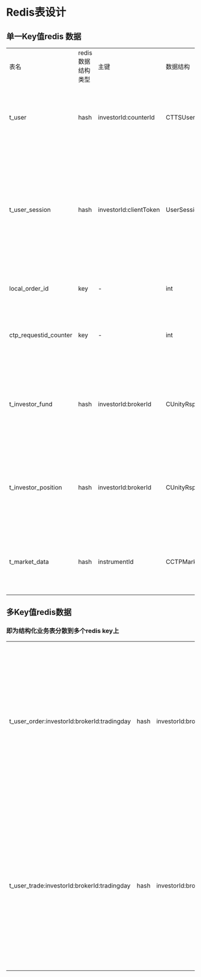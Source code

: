 # Redis表设计


## 单一Key值redis 数据

||||||
|---|---|---|---|---|
|表名|redis数据结构类型|主键|数据结构|说明|
|t_user|hash|investorId:counterId|CTTSUser|用户表根据投资者和柜台号区分|
|t_user_session|hash|investorId:clientToken|UserSessionField|用户会话表根据用户名和设备号来区分，一个会话一条记录|
|local_order_id|key|-|int|保存报单号，递增|
|ctp_requestid_counter|key|-|int|保存ctp柜台请求号，递增|
|t_investor_fund|hash|investorId:brokerId|CUnityRspInvestorAccountField|用户资金表根据投资者和经纪商代码区分|
|t_investor_position|hash|investorId:brokerId|CUnityRspInvestorPositionField|用户持仓表根据投资者和经纪商代码区分|
|t_market_data|hash|instrumentId|CCTPMarketDataField|柜台行情信息根据合约代码区分|


## 多Key值redis数据
### 即为结构化业务表分散到多个redis key上
||||||
|---|---|---|---|---|
|t_user_order:investorId:brokerId:tradingday|hash|investorId:brokerId:instrumentId:orderSysId:exchangeId|CUnityOrderField|订单表根据用户号经纪商号和日期为key建立hash表，表中field为订单的联合主键|
|t_user_trade:investorId:brokerId:tradingday|hash|investorId:brokerId:instrumentId:orderSysId:exchangeId|CUnityTradeField|成交表根据用户号经纪商号和日期为key建立hash表，表中field为成交订单的联合主键|

